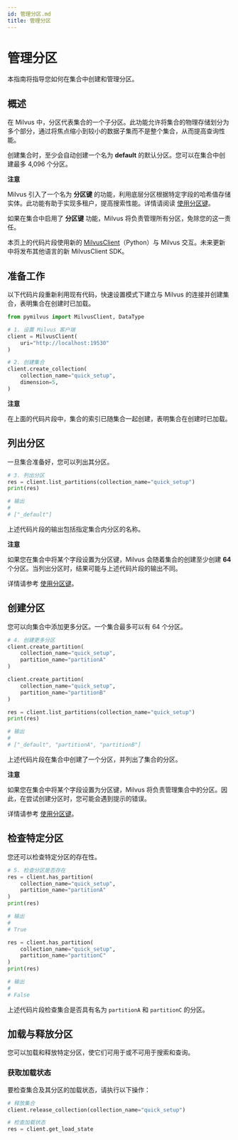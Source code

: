 ```yaml
---
id: 管理分区.md
title: 管理分区
---
```


# 管理分区

本指南将指导您如何在集合中创建和管理分区。

## 概述

在 Milvus 中，分区代表集合的一个子分区。此功能允许将集合的物理存储划分为多个部分，通过将焦点缩小到较小的数据子集而不是整个集合，从而提高查询性能。

创建集合时，至少会自动创建一个名为 __default__ 的默认分区。您可以在集合中创建最多 4,096 个分区。

<div class="admonition note">

<p><b>注意</b></p>

<p>Milvus 引入了一个名为 <strong>分区键</strong> 的功能，利用底层分区根据特定字段的哈希值存储实体。此功能有助于实现多租户，提高搜索性能。详情请阅读 <a href="https://milvus.io/docs/use-partition-key.md">使用分区键</a>。</p>
<p>如果在集合中启用了 <strong>分区键</strong> 功能，Milvus 将负责管理所有分区，免除您的这一责任。</p>
<p>本页上的代码片段使用新的 <a href="https://milvus.io/api-reference/pymilvus/v2.4.x/About.md">MilvusClient</a>（Python）与 Milvus 交互。未来更新中将发布其他语言的新 MilvusClient SDK。</p>

</div>

## 准备工作

以下代码片段重新利用现有代码，快速设置模式下建立与 Milvus 的连接并创建集合，表明集合在创建时已加载。

```python
from pymilvus import MilvusClient, DataType

# 1. 设置 Milvus 客户端
client = MilvusClient(
    uri="http://localhost:19530"
)

# 2. 创建集合
client.create_collection(
    collection_name="quick_setup",
    dimension=5,
)

```

<div class="admonition note">

<p><b>注意</b></p>

<p>在上面的代码片段中，集合的索引已随集合一起创建，表明集合在创建时已加载。</p>

</div>

## 列出分区

一旦集合准备好，您可以列出其分区。

```python
# 3. 列出分区
res = client.list_partitions(collection_name="quick_setup")
print(res)

# 输出
#
# ["_default"]
```

上述代码片段的输出包括指定集合内分区的名称。

<div class="admonition note">

<p><b>注意</b></p>

<p>如果您在集合中将某个字段设置为分区键，Milvus 会随着集合的创建至少创建 <strong>64</strong> 个分区。当列出分区时，结果可能与上述代码片段的输出不同。</p>
<p>详情请参考 <a href="https://milvus.io/docs/use-partition-key.md">使用分区键</a>。</p>

</div>

## 创建分区

您可以向集合中添加更多分区。一个集合最多可以有 64 个分区。

```python
# 4. 创建更多分区
client.create_partition(
    collection_name="quick_setup",
    partition_name="partitionA"
)

client.create_partition(
    collection_name="quick_setup",
    partition_name="partitionB"
)

res = client.list_partitions(collection_name="quick_setup")
print(res)

# 输出
#
# ["_default", "partitionA", "partitionB"]
```

上述代码片段在集合中创建了一个分区，并列出了集合的分区。

<div class="admonition note">

<p><b>注意</b></p>

<p>如果您在集合中将某个字段设置为分区键，Milvus 将负责管理集合中的分区。因此，在尝试创建分区时，您可能会遇到提示的错误。</p>
<p>详情请参考 <a href="https://milvus.io/docs/use-partition-key.md">使用分区键</a>。</p>

</div>

## 检查特定分区

您还可以检查特定分区的存在性。

```python
# 5. 检查分区是否存在
res = client.has_partition(
    collection_name="quick_setup",
    partition_name="partitionA"
)
print(res)

# 输出
#
# True

res = client.has_partition(
    collection_name="quick_setup",
    partition_name="partitionC"
)
print(res)

# 输出
#
# False
```

上述代码片段检查集合是否具有名为 `partitionA` 和 `partitionC` 的分区。

## 加载与释放分区

您可以加载和释放特定分区，使它们可用于或不可用于搜索和查询。

### 获取加载状态

要检查集合及其分区的加载状态，请执行以下操作：

```python
# 释放集合
client.release_collection(collection_name="quick_setup")

# 检查加载状态
res = client.get_load_state